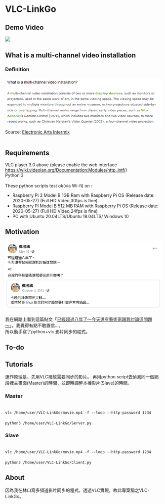 # VLC-LinkGo
## Demo Video
[![](http://img.youtube.com/vi/lGw4BSwcrNU/0.jpg)](http://www.youtube.com/watch?v=lGw4BSwcrNU "")
## What is a multi-channel video installation
### Definition
![What is a multi-channel video installation](/Snapshots/what_is_a_multi-channel_video_installation.png)<br />
Source: [Electronic Arts Intermix](https://www.eai.org/resourceguide/exhibition/installation/basicquestions.html#QUESTION2)<br />
<br />
## Requirements
VLC player 3.0 above (please enable the web interface https://wiki.videolan.org/Documentation:Modules/http_intf/)<br />
Python 3
<br />
<br />
These python scripts test ok(via Wi-fi) on : <br />
* Raspberry Pi 3 Model B 1GB Ram with Raspberry Pi OS (Release date: 2020-05-27) (Full HD Video,30fps is fine)
* Raspberry Pi Model B 512 MB RAM with Raspberry Pi OS (Release date: 2020-05-27) (Full HD Video,24fps is fine)
* PC with Ubuntu 20.04LTS/Ubuntu 18.04LTS/ Windows 10

## Motivation
![已經超過八年了～今天還有藝術家跟我討論這問題～](/Snapshots/Snapshot_theReasonOfDoingThis.png)<br />
<br />
我在網路上看到這篇貼文「[已經超過八年了～今天還有藝術家跟我討論這問題～](https://www.facebook.com/honki/posts/10157377229111375)」，我覺得有點不敢置信...。<br />
所以動手寫了python+vlc 影片同步的程式。<br />

## To-do


## Tutorials
運作原理是，先用VLC撥放需要同步的影片。
再用python script去偵測同一個網段裡主畫面(Master)的時間，並即時調整本機影片(Slave)的時間。


### Master
<code>
vlc /home/user/VLC-LinkGo/movie.mp4 -f --loop --http-password 1234
</code>

<code>
python3 /home/user/VLC-LinkGo/Server.py
</code>



### Slave
<code>
vlc /home/user/VLC-LinkGo/movie.mp4 -f --loop --http-password 1234
</code>

<code>
python3 /home/user/VLC-LinkGo/Client.py
</code>



## About
因為我在林口寫多頻道影片同步的程式，透過VLC實現，故此專案稱之VLC-LinkGo。

